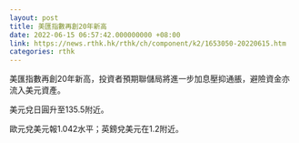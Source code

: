 ```yaml
---
layout: post
title: 美匯指數再創20年新高
date: 2022-06-15 06:57:42.000000000 +08:00
link: https://news.rthk.hk/rthk/ch/component/k2/1653050-20220615.htm
categories: rthk
---
```


美匯指數再創20年新高，投資者預期聯儲局將進一步加息壓抑通脹，避險資金亦流入美元資產。

美元兌日圓升至135.5附近。

歐元兌美元報1.042水平；英鎊兌美元在1.2附近。

